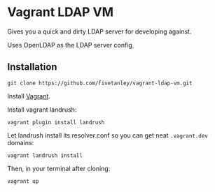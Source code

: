 Vagrant LDAP VM
========

Gives you a quick and dirty LDAP server for developing against.

Uses OpenLDAP as the LDAP server config.

Installation
---------------

`git clone https://github.com/fivetanley/vagrant-ldap-vm.git`

Install [Vagrant](http://www.vagrantup.com/).

Install vagrant landrush:

`vagrant plugin install landrush`

Let landrush install its resolver.conf so you can get neat `.vagrant.dev` domains:

`vagrant landrush install`

Then, in your terminal after cloning:

`vagrant up`
